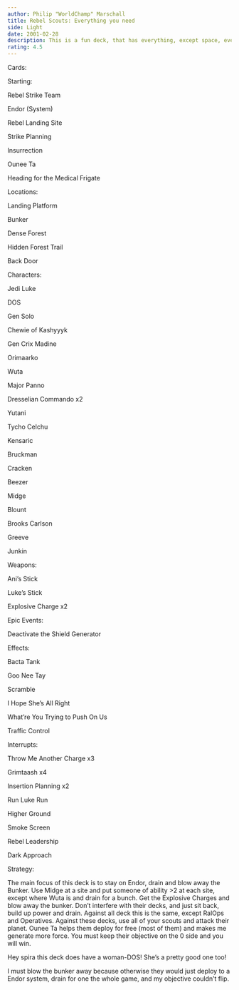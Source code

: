```yaml
---
author: Philip "WorldChamp" Marschall
title: Rebel Scouts: Everything you need
side: Light
date: 2001-02-28
description: This is a fun deck, that has everything, except space, even blowing away a bunker!
rating: 4.5
---
```

Cards: 

Starting:
Rebel Strike Team
Endor (System)
Rebel Landing Site
Strike Planning
Insurrection
Ounee Ta
Heading for the Medical Frigate

Locations:
Landing Platform
Bunker
Dense Forest
Hidden Forest Trail
Back Door

Characters:
Jedi Luke
DOS
Gen Solo
Chewie of Kashyyyk
Gen Crix Madine
Orimaarko
Wuta
Major Panno
Dresselian Commando x2
Yutani
Tycho Celchu
Kensaric
Bruckman
Cracken
Beezer
Midge
Blount
Brooks Carlson
Greeve
Junkin

Weapons:
Ani’s Stick
Luke’s Stick
Explosive Charge x2

Epic Events:
Deactivate the Shield Generator

Effects:
Bacta Tank
Goo Nee Tay
Scramble
I Hope She’s All Right
What’re You Trying to Push On Us
Traffic Control

Interrupts:
Throw Me Another Charge x3
Grimtaash x4
Insertion Planning x2
Run Luke Run
Higher Ground
Smoke Screen
Rebel Leadership
Dark Approach




Strategy: 

The main focus of this deck is to stay on Endor, drain and blow away the Bunker. Use Midge at a site and put someone of  ability >2 at each site, except where Wuta is and drain for a bunch. Get the Explosive Charges and blow away the bunker. Don’t interfere with their decks, and just sit back, build up power and drain. Against all deck this is the same, except RalOps and Operatives. Against these decks, use all of your scouts and attack their planet. Ounee Ta helps them deploy for free (most of them) and makes me generate more force. You must keep their objective on the 0 side and you will win.
Hey spira this deck does have a woman-DOS! She’s a pretty good one too! 
I must blow the bunker away because otherwise they would just deploy to a Endor system, drain for one the whole game, and my objective couldn’t flip.  